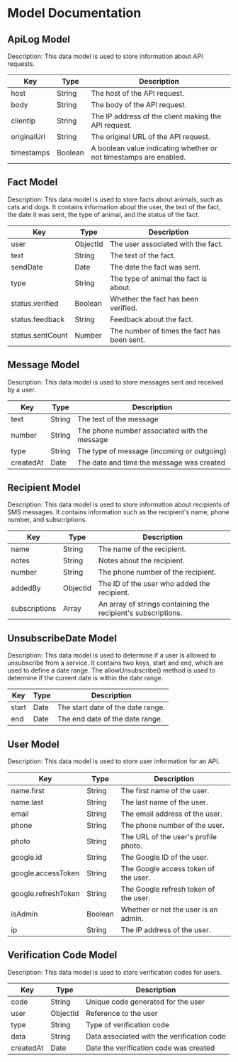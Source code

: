 # Model Documentation 

## ApiLog Model

Description: This data model is used to store information about API requests.

| Key               | Type          | Description |
| ----------------- | ------------- | ----------- |
| host              | String        | The host of the API request. |
| body              | String        | The body of the API request. |
| clientIp          | String        | The IP address of the client making the API request. |
| originalUrl       | String        | The original URL of the API request. |
| timestamps        | Boolean       | A boolean value indicating whether or not timestamps are enabled. |
## Fact Model

Description: This data model is used to store facts about animals, such as cats and dogs. It contains information about the user, the text of the fact, the date it was sent, the type of animal, and the status of the fact.

| Key               | Type          | Description |
| ----------------- | ------------- | ----------- |
| user              | ObjectId      | The user associated with the fact. |
| text              | String        | The text of the fact. |
| sendDate          | Date          | The date the fact was sent. |
| type              | String        | The type of animal the fact is about. |
| status.verified   | Boolean       | Whether the fact has been verified. |
| status.feedback   | String        | Feedback about the fact. |
| status.sentCount  | Number        | The number of times the fact has been sent. |
## Message Model

Description: This data model is used to store messages sent and received by a user.

| Key               | Type          | Description |
| ----------------- | ------------- | ----------- |
| text              | String        | The text of the message |
| number            | String        | The phone number associated with the message |
| type              | String        | The type of message (incoming or outgoing) |
| createdAt         | Date          | The date and time the message was created |
## Recipient Model

Description: This data model is used to store information about recipients of SMS messages. It contains information such as the recipient's name, phone number, and subscriptions. 

| Key               | Type          | Description |
| ----------------- | ------------- | ----------- |
| name              | String        | The name of the recipient. |
| notes             | String        | Notes about the recipient. |
| number            | String        | The phone number of the recipient. |
| addedBy           | ObjectId      | The ID of the user who added the recipient. |
| subscriptions     | Array         | An array of strings containing the recipient's subscriptions. |
## UnsubscribeDate Model

Description: This data model is used to determine if a user is allowed to unsubscribe from a service. It contains two keys, start and end, which are used to define a date range. The allowUnsubscribe() method is used to determine if the current date is within the date range.

| Key               | Type          | Description |
| ----------------- | ------------- | ----------- |
| start             | Date          | The start date of the date range. |
| end               | Date          | The end date of the date range. |
## User Model

Description: This data model is used to store user information for an API.

| Key               | Type          | Description |
| ----------------- | ------------- | ----------- |
| name.first        | String        | The first name of the user. |
| name.last         | String        | The last name of the user. |
| email             | String        | The email address of the user. |
| phone             | String        | The phone number of the user. |
| photo             | String        | The URL of the user's profile photo. |
| google.id         | String        | The Google ID of the user. |
| google.accessToken| String        | The Google access token of the user. |
| google.refreshToken| String       | The Google refresh token of the user. |
| isAdmin           | Boolean       | Whether or not the user is an admin. |
| ip                | String        | The IP address of the user. |
## Verification Code Model

Description: This data model is used to store verification codes for users.

| Key               | Type          | Description |
| ----------------- | ------------- | ----------- |
| code              | String        | Unique code generated for the user |
| user              | ObjectId      | Reference to the user |
| type              | String        | Type of verification code |
| data              | String        | Data associated with the verification code |
| createdAt         | Date          | Date the verification code was created |